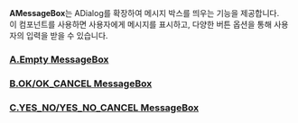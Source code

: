 **AMessageBox**는 ADialog를 확장하여 메시지 박스를 띄우는 기능을 제공합니다.  
이 컴포넌트를 사용하면 사용자에게 메시지를 표시하고, 다양한 버튼 옵션을 통해 사용자의 입력을 받을 수 있습니다.


### [A.Empty MessageBox](https://wikidocs.net/275961)
### [B.OK/OK_CANCEL MessageBox](https://wikidocs.net/275962)
### [C.YES_NO/YES_NO_CANCEL MessageBox](https://wikidocs.net/275963)